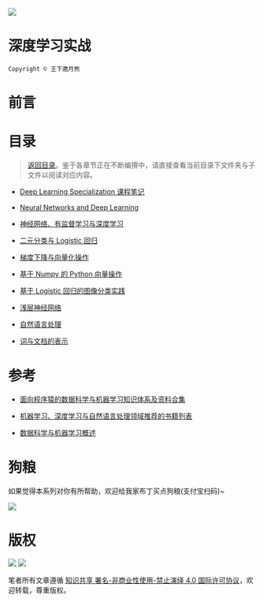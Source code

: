 ![](https://coding.net/u/hoteam/p/Cache/git/raw/master/2017/8/1/Deep-learningheader.jpg)

# 深度学习实战

`Copyright © 王下邀月熊`

# 前言

# 目录

> [返回目录](https://parg.co/bjz)。鉴于各章节正在不断编撰中，请直接查看当前目录下文件夹与子文件以阅读对应内容。

* [Deep Learning Specialization 课程笔记](https://www.coursera.org/specializations/deep-learning)

* [Neural Networks and Deep Learning]()

- [神经网络、有监督学习与深度学习]()

- [二元分类与 Logistic 回归]()

- [梯度下降与向量化操作]()

- [基于 Numpy 的 Python 向量操作]()

- [基于 Logistic 回归的图像分类实践]()

- [浅层神经网络]()

* [自然语言处理]()

* [词与文档的表示]()

# 参考

* [面向程序猿的数据科学与机器学习知识体系及资料合集](https://github.com/wxyyxc1992/DataScience-And-MachineLearning-Handbook-For-Coders/blob/master/DataScienceAI-List.md)

* [机器学习、深度学习与自然语言处理领域推荐的书籍列表](https://zhuanlan.zhihu.com/p/25612011)

* [数据科学与机器学习概述](https://github.com/wxyyxc1992/DataScience-And-MachineLearning-Handbook-For-Coders/blob/master/DataScienceAI.md)

# 狗粮

如果觉得本系列对你有所帮助，欢迎给我家布丁买点狗粮(支付宝扫码)~

![](https://github.com/wxyyxc1992/OSS/blob/master/2017/8/1/Buding.jpg?raw=true)

# 版权

![](https://parg.co/bDY) ![](https://parg.co/bDm)

笔者所有文章遵循 [知识共享 署名-非商业性使用-禁止演绎 4.0 国际许可协议](https://creativecommons.org/licenses/by-nc-nd/4.0/deed.zh)，欢迎转载，尊重版权。
